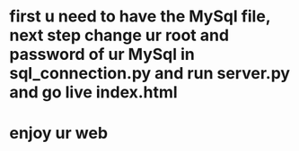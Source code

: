 # first u need to have the MySql file, next step change ur root and password of ur MySql in sql_connection.py and run server.py and go live index.html
# enjoy ur web
